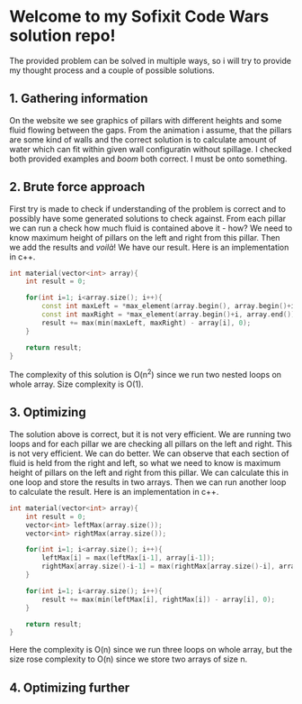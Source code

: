 # Welcome to my Sofixit Code Wars solution repo!

The provided problem can be solved in multiple ways, so i will try to provide my thought process and a couple of possible solutions.

## 1. Gathering information
On the website we see graphics of pillars with different heights and some fluid flowing between the gaps. From the animation i assume, that the pillars are some kind of walls and the correct solution is to calculate amount of water which can fit within given wall configuratin without spillage. 
I checked both provided examples and *boom* both correct. I must be onto something.

## 2. Brute force approach
First try is made to check if understanding of the problem is correct and to possibly have some generated solutions to check against.
From each pillar we can run a check how much fluid is contained above it - how? We need to know maximum height of pillars on the left and right from this pillar. Then we add the results and *voilà*! We have our result. Here is an implementation in c++.

```cpp
int material(vector<int> array){
    int result = 0;

    for(int i=1; i<array.size(); i++){
        const int maxLeft = *max_element(array.begin(), array.begin()+i);
        const int maxRight = *max_element(array.begin()+i, array.end());
        result += max(min(maxLeft, maxRight) - array[i], 0);
    }

    return result;
}
```
The complexity of this solution is O(n<sup>2</sup>) since we run two nested loops on whole array. Size complexity is O(1).

## 3. Optimizing
The solution above is correct, but it is not very efficient. We are running two loops and for each pillar we are checking all pillars on the left and right. This is not very efficient. We can do better.
We can observe that each section of fluid is held from the right and left, so what we need to know is maximum height of pillars on the left and right from this pillar. We can calculate this in one loop and store the results in two arrays. Then we can run another loop to calculate the result. Here is an implementation in c++.

```cpp
int material(vector<int> array){
    int result = 0;
    vector<int> leftMax(array.size());
    vector<int> rightMax(array.size());

    for(int i=1; i<array.size(); i++){
        leftMax[i] = max(leftMax[i-1], array[i-1]);
        rightMax[array.size()-i-1] = max(rightMax[array.size()-i], array[array.size()-i]);
    }

    for(int i=1; i<array.size(); i++){
        result += max(min(leftMax[i], rightMax[i]) - array[i], 0);
    }

    return result;
}
```

Here the complexity is O(n) since we run three loops on whole array, but the size rose complexity to O(n) since we store two arrays of size n.

## 4. Optimizing further